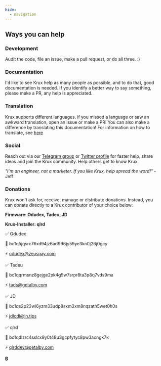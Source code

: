 ```yaml
---
hide:
  - navigation
---
```


## Ways you can help
### Development
Audit the code, file an issue, make a pull request, or do all three. :)

### Documentation
I'd like to see Krux help as many people as possible, and to do that, good documentation is needed. If you identify a better way to say something, please make a PR, any help is appreciated.

### Translation
Krux supports different languages. If you missed a language or saw an awkward translation, open an issue or make a PR! You can also make a difference by translating this documentation! For information on how to translate, see [here](https://github.com/selfcustody/krux/blob/main/i18n/README.md#translation)

### Social
Reach out via our [Telegram group](https://t.me/SC_Krux) or [Twitter profile](https://twitter.com/selfcustodykrux) for faster help, share ideas and join the Krux community.
Help others get to know Krux.

*"I'm an engineer, not a marketer. If you like Krux, help spread the word!"* - Jeff

### Donations

Krux won't ask for, receive, manage or distribute donations. Instead, you can donate directly to a Krux contributor of your choice below:

**Firmware: Odudex, Tadeu, JD**

**Krux-Installer: qlrd**

✅ Odudex

🔗 bc1q5jqsrc76xd94jz6ad996jy59ye3kn0j26j0gcy

⚡️ odudex@zeuspay.com

✅ Tadeu

🔗 bc1qqrmsnz8gejge2pk4g5w7srpr8ta3p8q7vds9ma

⚡️ tads@getalby.com

✅ JD

🔗  bc1qs2p23wl6yzm33udp8sxm3xm8nqzath5wet0h0s

⚡️ jdlcdl@ln.tips

✅ qlrd

🔗 bc1qdlzrc4sslcx9y0t48u3gcpfytyc8pw3acngk7k

⚡️ qlrddev@getalby.com

**₿**
